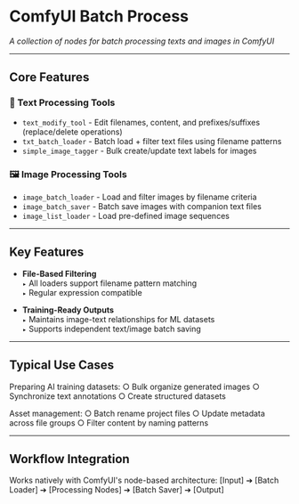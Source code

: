 # ComfyUI Batch Process   
*A collection of nodes for batch processing texts and images in ComfyUI*

---

## Core Features

### 🔧 Text Processing Tools
- `text_modify_tool` - Edit filenames, content, and prefixes/suffixes (replace/delete operations)
- `txt_batch_loader` - Batch load + filter text files using filename patterns
- `simple_image_tagger` - Bulk create/update text labels for images

### 🖼️ Image Processing Tools
- `image_batch_loader` - Load and filter images by filename criteria
- `image_batch_saver` - Batch save images with companion text files
- `image_list_loader` - Load pre-defined image sequences

---

## Key Features
- **File-Based Filtering**   
  `▸` All loaders support filename pattern matching   
  `▸` Regular expression compatible
    
- **Training-Ready Outputs**   
  `▸` Maintains image-text relationships for ML datasets   
  `▸` Supports independent text/image batch saving
    
---

## Typical Use Cases
Preparing AI training datasets:
○ Bulk organize generated images
○ Synchronize text annotations
○ Create structured datasets

Asset management:
○ Batch rename project files
○ Update metadata across file groups
○ Filter content by naming patterns


---

## Workflow Integration
Works natively with ComfyUI's node-based architecture:
[Input] ➔ [Batch Loader] ➔ [Processing Nodes] ➔ [Batch Saver] ➔ [Output]

